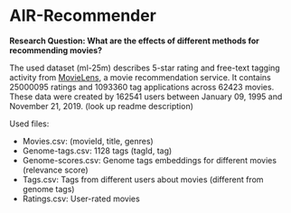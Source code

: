 # AIR-Recommender

**Research Question: What are the effects of different methods for recommending movies?**

The used dataset (ml-25m) describes 5-star rating and free-text tagging activity from [MovieLens](http://movielens.org), a movie recommendation service. It contains 25000095 ratings and 1093360 tag applications across 62423 movies. These data were created by 162541 users between January 09, 1995 and November 21, 2019. (look up readme description)

Used files:
- Movies.csv: (movieId, title, genres)
- Genome-tags.csv: 1128 tags (tagId, tag)
- Genome-scores.csv: Genome tags embeddings for different movies (relevance score)
- Tags.csv: Tags from different users about movies (different from genome tags)
- Ratings.csv: User-rated movies

